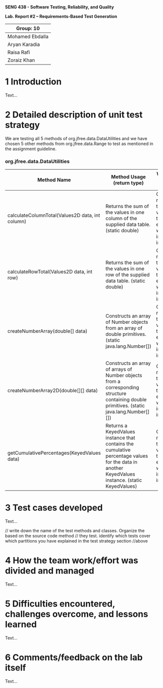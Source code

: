 **SENG 438 - Software Testing, Reliability, and Quality**

**Lab. Report \#2 – Requirements-Based Test Generation**

| Group: 10    |
|-----------------|
| Mohamed Ebdalla                |   
| Aryan Karadia              |   
| Raisa Rafi               |   
| Zoraiz Khan             |   

# 1 Introduction

Text…

# 2 Detailed description of unit test strategy

We are testing all 5 methods of org.jfree.data.DataUtilities and we have chosen 5 other methods from org.jfree.data.Range to test as mentioned in the assignment guideline.
### org.jfree.data.DataUtilities
| Method Name           | Method Usage (return type)| What We Are Testing |
|------------------------------------------------| -------------------------- | ---------- |
| calculateColumnTotal(Values2D data, int column)| Returns the sum of the values in one column of the supplied data table. (static double) | Correct return type and value, throws exception with invalid input |
| calculateRowTotal(Values2D data, int row)      | Returns the sum of the values in one row of the supplied data table. (static double) | Correct return type and value, throws exception with invalid input |
| createNumberArray(double[] data)               | Constructs an array of Number objects from an array of double primitives. (static java.lang.Number[]) | Correct return type and value, throws exception with invalid input |
| createNumberArray2D(double[][] data)           | Constructs an array of arrays of Number objects from a corresponding structure containing double primitives. (static java.lang.Number[][]) | Correct return type and value, throws exception with invalid input |
| getCumulativePercentages(KeyedValues data)     |  Returns a KeyedValues instance that contains the cumulative percentage values for the data in another KeyedValues instance. (static KeyedValues) | Correct return type and value, throws exception with invalid input |

# 3 Test cases developed

Text…

// write down the name of the test methods and classes. Organize the based on
the source code method // they test. identify which tests cover which partitions
you have explained in the test strategy section //above

# 4 How the team work/effort was divided and managed

Text…

# 5 Difficulties encountered, challenges overcome, and lessons learned

Text…

# 6 Comments/feedback on the lab itself

Text…
